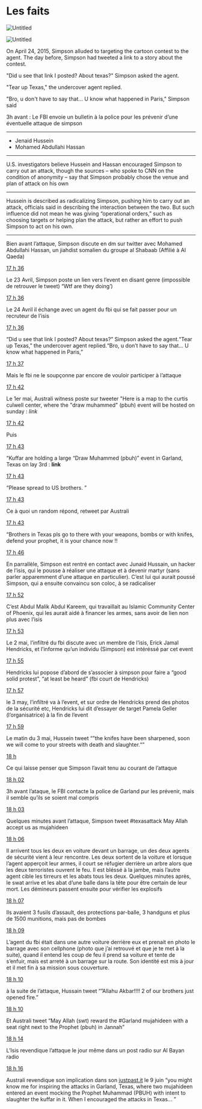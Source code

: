 # Les faits

![Untitled](Les%20faits%20b81067247d224c38bc39bd2def602e70/Untitled.png)

![Untitled](Les%20faits%20b81067247d224c38bc39bd2def602e70/Untitled%201.png)

On April 24, 2015, Simpson alluded to targeting the cartoon contest to the agent. The day before, Simpson had tweeted a link to a story about the contest.

"Did u see that link I posted? About texas?" Simpson asked the agent.

"Tear up Texas," the undercover agent replied.

"Bro, u don't have to say that... U know what happened in Paris," Simpson said

3h avant : Le FBI envoie un bulletin à la police pour les prévenir d’une éventuelle attaque de simpson

---

- Jenaid Hussein
- Mohamed Abdullahi Hassan

---

U.S. investigators believe Hussein and Hassan encouraged Simpson to carry out an attack, though the sources – who spoke to CNN on the condition of anonymity – say that Simpson probably chose the venue and plan of attack on his own

---

Hussein is described as radicalizing Simpson, pushing him to carry out an attack, officials said in describing the interaction between the two. But such influence did not mean he was giving “operational orders,” such as choosing targets or helping plan the attack, but rather an effort to push Simpson to act on his own.

---

Bien avant l’attaque, Simpson discute en dm sur twitter avec Mohamed Abdullahi Hassan, un jiahdist somalien du groupe al Shabaab (Affilié à Al Qaeda)

[17 h 36](https://puckman-production.slack.com/archives/D052QFM8YT0/p1682436960246849)

Le 23 Avril, Simpson poste un lien vers l’event en disant genre (impossible de retrouver le tweet) “Wtf are they doing’)

[17 h 36](https://puckman-production.slack.com/archives/D052QFM8YT0/p1682436997035149)

Le 24 Avril il échange avec un agent du fbi qui se fait passer pour un recruteur de l’isis

[17 h 36](https://puckman-production.slack.com/archives/D052QFM8YT0/p1682437019831129)

“Did u see that link I posted? About texas?” Simpson asked the agent.“Tear up Texas,” the undercover agent replied.“Bro, u don’t have to say that... U know what happened in Paris,”

[17 h 37](https://puckman-production.slack.com/archives/D052QFM8YT0/p1682437046428929)

Mais le fbi ne le soupçonne par encore de vouloir participer à l’attaque

[17 h 42](https://puckman-production.slack.com/archives/D052QFM8YT0/p1682437336602539)

Le 1er mai, Australi witness poste sur tweeter "Here is a map to the curtis culwell center, where the "draw muhammed" (pbuh) event will be hosted on sunday : *link*

[17 h 42](https://puckman-production.slack.com/archives/D052QFM8YT0/p1682437346288999)

Puis

[17 h 43](https://puckman-production.slack.com/archives/D052QFM8YT0/p1682437383353119)

“Kuffar are holding a large “Draw Muhammed (pbuh)” event in Garland, Texas on lay 3rd : **link**

[17 h 43](https://puckman-production.slack.com/archives/D052QFM8YT0/p1682437392498979)

“Please spread to US brothers. ”

[17 h 43](https://puckman-production.slack.com/archives/D052QFM8YT0/p1682437404516739)

Ce à quoi un random répond, retweet par Australi

[17 h 43](https://puckman-production.slack.com/archives/D052QFM8YT0/p1682437439810239)

“Brothers in Texas pls go to there with your weapons, bombs or with knifes, defend your prophet, it is your chance now !!

[17 h 46](https://puckman-production.slack.com/archives/D052QFM8YT0/p1682437568998749)

En parrallèle, Simpson est rentré en contact avec Junaid Hussain, un hacker de l’isis, qui le pousse à réaliser une attaque et à devenir martyr (sans parler apparemment d’une attaque en particulier). C’est lui qui aurait poussé Simpson, qui a ensuite convaincu son coloc, à se radicaliser

[17 h 52](https://puckman-production.slack.com/archives/D052QFM8YT0/p1682437944373409)

C’est Abdul Malik Abdul Kareem, qui travaillait au Islamic Community Center of Phoenix, qui les aurait aidé à financer les armes, sans avoir de lien non plus avec l’isis

[17 h 53](https://puckman-production.slack.com/archives/D052QFM8YT0/p1682438032430639)

Le 2 mai, l’infiltré du fbi discute avec un membre de l’isis, Erick Jamal Hendricks, et l’informe qu’un individu (Simpson) est intéréssé par cet event

[17 h 55](https://puckman-production.slack.com/archives/D052QFM8YT0/p1682438123414779)

Hendricks lui popose d’abord de s’associer à simpson pour faire a “good solid protest”, “at least be heard” (fbi court de Hendricks)

[17 h 57](https://puckman-production.slack.com/archives/D052QFM8YT0/p1682438247261319)

le 3 may, l’infiltré va à l’event, et sur ordre de Hendricks prend des photos de la sécurité etc, Hendricks lui dit d’essayer de target Pamela Geller (l’organisatrice) à la fin de l’event

[17 h 59](https://puckman-production.slack.com/archives/D052QFM8YT0/p1682438382082499)

Le matin du 3 mai, Hussein tweet “”the knifes have been sharpened, soon we will come to your streets with death and slaughter.“”

[18 h](https://puckman-production.slack.com/archives/D052QFM8YT0/p1682438404007229)

Ce qui laisse penser que Simpson l’avait tenu au courant de l’attaque

[18 h 02](https://puckman-production.slack.com/archives/D052QFM8YT0/p1682438553546669)

3h avant l’ataque, le FBI contacte la police de Garland pur les prévenir, mais il semble qu’ils se soient mal compris

[18 h 03](https://puckman-production.slack.com/archives/D052QFM8YT0/p1682438639887499)

Quelques minutes avant l’attaque, Simpson tweet #texasattack May Allah accept us as mujahideen

[18 h 06](https://puckman-production.slack.com/archives/D052QFM8YT0/p1682438816510329)

Il arrivent tous les deux en voiture devant un barrage, un des deux agents de sécurité vient à leur rencontre. Les deux sortent de la voiture et lorsque l’agent apperçoit leur armes, il court se réfugier derrière un arbre alors que les deux terroristes ouvrent le feu. Il est bléssé à la jambe, mais l’autre agent cible les tirreurs et les abats tous les deux. Quelques minutes après, le swat arrive et les abat d’une balle dans la tête pour être certain de leur mort. Les démineurs passent ensuite pour vérifier les explosifs

[18 h 07](https://puckman-production.slack.com/archives/D052QFM8YT0/p1682438861962129)

Ils avaient 3 fusils d’assault, des protections par-balle, 3 handguns et plus de 1500 munitions, mais pas de bombes

[18 h 09](https://puckman-production.slack.com/archives/D052QFM8YT0/p1682438955434419)

L’agent du fbi était dans une autre voiture derrière eux et prenait en photo le barrage avec son cellphone (photo que j’ai retrouvé et que je te met à la suite), quand il entend les coup de feu il prend sa voiture et tente de s’enfuir, mais est arreté à un barrage sur la route. Son identité est mis à jour et il met fin à sa mission sous couverture.

[18 h 10](https://puckman-production.slack.com/archives/D052QFM8YT0/p1682439003421139)

à la suite de l’attaque, Hussain tweet “”Allahu Akbar!!!! 2 of our brothers just opened fire.”

[18 h 10](https://puckman-production.slack.com/archives/D052QFM8YT0/p1682439058610159)

Et Australi tweet “May Allah (swt) reward the #Garland mujahideen with a seat right next to the Prophet (pbuh) in Jannah”

[18 h 14](https://puckman-production.slack.com/archives/D052QFM8YT0/p1682439279628829)

L’Isis revendique l’attaque le jour même dans un post radio sur Al Bayan radio

[18 h 16](https://puckman-production.slack.com/archives/D052QFM8YT0/p1682439390319309)

Australi revendique son implication dans son [justpast.it](http://justpast.it/) le 9 juin “you might know me for inspiring the attacks in Garland, Texas, where two mujahideen entered an event mocking the Prophet Muhammad (PBUH) with intent to slaughter the kuffar in it. When I encouraged the attacks in Texas... ”